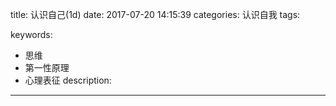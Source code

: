 title: 认识自己(1d)
date: 2017-07-20 14:15:39
categories: 认识自我
tags:

keywords:
- 思维
- 第一性原理
- 心理表征
description:
---
